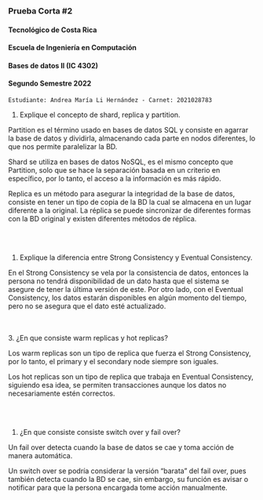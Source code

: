 ### Prueba Corta #2
#### Tecnológico de Costa Rica
#### Escuela de Ingeniería en Computación
#### Bases de datos II (IC 4302)
#### Segundo Semestre 2022

```
Estudiante: Andrea María Li Hernández - Carnet: 2021028783
```

1. Explique el concepto de shard, replica y partition.

Partition es el término usado en bases de datos SQL y consiste en agarrar la base de datos y dividirla, almacenando cada parte en nodos diferentes, lo que nos permite paralelizar la BD.


Shard se utiliza en bases de datos NoSQL, es el mismo concepto que Partition, solo que se hace la separación basada en un criterio en específico, por lo tanto, el acceso a la información es más rápido.


Replica es un método para asegurar la integridad de la base de datos, consiste en tener un tipo de copia de la BD la cual se almacena en un lugar diferente a la original. La réplica se puede sincronizar de diferentes formas con la BD original y existen diferentes métodos de réplica. 


<br></br>
1. Explique la diferencia entre Strong Consistency y Eventual Consistency.
   
En el Strong Consistency se vela por la consistencia de datos, entonces la persona no tendrá disponibilidad de un dato hasta que el sistema se asegure de tener la última versión de este. Por otro lado, con el Eventual Consistency, los datos estarán disponibles en algún momento del tiempo, pero no se asegura que el dato esté actualizado. 

<br></br>
3. ¿En que consiste warm replicas y hot replicas?

Los warm replicas son un tipo de replica que fuerza el Strong Consistency, por lo tanto, el primary y el secondary node siempre son iguales.

Los hot replicas son un tipo de replica que trabaja en Eventual Consistency, siguiendo esa idea, se permiten transacciones aunque los datos no necesariamente estén correctos. 

<br></br>
1. ¿En que consiste consiste switch over y fail over?


Un fail over detecta cuando la base de datos se cae y toma acción de manera automática.


Un switch over se podría considerar la versión “barata” del fail over, pues también detecta cuando la BD se cae, sin embargo, su función es avisar o notificar para que la persona encargada tome acción manualmente. 